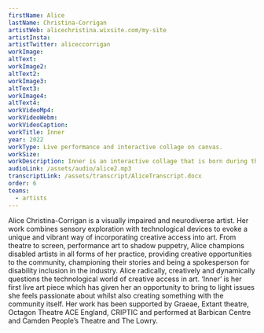 ```yaml
---
firstName: Alice
lastName: Christina-Corrigan
artistWeb: alicechristina.wixsite.com/my-site
artistInsta:
artistTwitter: aliceccorrigan
workImage:
altText:
workImage2:
altText2:
workImage3:
altText3:
workImage4:
altText4:
workVideoMp4:
workVideoWebm:
workVideoCaption:
workTitle: Inner
year: 2022
workType: Live performance and interactive collage on canvas.
workSize:
workDescription: Inner is an interactive collage that is born during the artist’s opening night live performance, and continues to grow through contributions of visitors throughout the exhibition run. The performance is underpinned by a dynamic sound score using paint, materials, and sensory exploration to evoke unique storytelling, and to push creative integrated access across artistic forms. It raises attention to the experience of being overlooked, underrepresented, and easily stereotyped, yet results in a beautiful collaborative collage, uniting us with the shared experience of humanity.
audioLink: /assets/audio/alice2.mp3
transcriptLink: /assets/transcript/AliceTranscript.docx
order: 6
teams:
  - artists
---
```


Alice Christina-Corrigan is a visually impaired and neurodiverse artist. Her work combines sensory exploration with technological devices to evoke a unique and vibrant way of incorporating creative access into art. From theatre to screen, performance art to shadow puppetry, Alice champions disabled artists in all forms of her practice, providing creative opportunities to the community, championing their stories and being a spokesperson for disability inclusion in the industry. Alice radically, creatively and dynamically questions the technological world of creative access in art. ‘Inner’ is her first live art piece which has given her an opportunity to bring to light issues she feels passionate about whilst also creating something with the community itself. Her work has been supported by Graeae, Extant theatre, Octagon Theatre ACE England, CRIPTIC and performed at Barbican Centre and Camden People’s Theatre and The Lowry.
